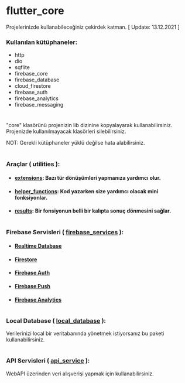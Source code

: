 # flutter_core
Projelerinizde kullanabileceğiniz çekirdek katman.
[ Update: 13.12.2021 ]

### Kullanılan kütüphaneler:
- http
- dio
- sqflite
- firebase_core
- firebase_database
- cloud_firestore  
- firebase_auth
- firebase_analytics
- firebase_messaging
#
"core" klasörünü projenizin lib dizinine kopyalayarak kullanabilirsiniz. Projenizde kullanılmayacak klasörleri silebilirsiniz.

NOT: Gerekli kütüphaneler yüklü değilse hata alabilirsiniz.
#
### Araçlar ( utilities ):
+ #### [extensions](https://github.com/cihatyalman/flutter_core/blob/master/lib/core/utilities/extensions.dart): Bazı tür dönüşümleri yapmanıza yardımcı olur.
+ #### [helper_functions](https://github.com/cihatyalman/flutter_core/blob/master/lib/core/utilities/helper_functions.dart): Kod yazarken size yardımcı olacak mini fonksiyonlar.
+ #### [results](https://github.com/cihatyalman/flutter_core/tree/master/lib/core/utilities/results): Bir fonsiyonun belli bir kalıpta sonuç dönmesini sağlar.
#
### Firebase Servisleri ( [firebase_services](https://github.com/cihatyalman/flutter_core/tree/master/lib/core/firebase_services) ):
+ #### [Realtime Database](https://github.com/cihatyalman/flutter_core/tree/master/lib/core/firebase_services/firebase_database_service.dart)
+ #### [Firestore](https://github.com/cihatyalman/flutter_core/tree/master/lib/core/firebase_services/firestore_service.dart)
+ #### [Firebase Auth](https://github.com/cihatyalman/flutter_core/tree/master/lib/core/firebase_services/firebase_auth_service.dart)
+ #### [Firebase Push](https://github.com/cihatyalman/flutter_core/tree/master/lib/core/firebase_services/firebase_push_service.dart)
+ #### [Firebase Analytics](https://github.com/cihatyalman/flutter_core/tree/master/lib/core/firebase_services/firebase_analytics_service.dart)
#
### Local Database ( [local_database](https://github.com/cihatyalman/flutter_core/tree/master/lib/core/local_database) ):
Verilerinizi local bir veritabanında yönetmek istiyorsanız bu paketi kullanabilirsiniz.
#
### API Servisleri ( [api_service](https://github.com/cihatyalman/flutter_core/tree/master/lib/core/api_service) ):
WebAPI üzerinden veri alışverişi yapmak için kullanabilirsiniz.
#
